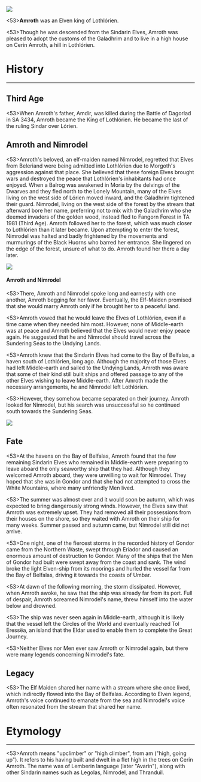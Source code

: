 ![](amroth/1.jpg)

<53>**Amroth** was an Elven king of Lothlórien.

<53>Though he was descended from the Sindarin Elves, Amroth was pleased to adopt the customs of the Galadhrim and to live in a high house on Cerin Amroth, a hill in Lothlórien.

# History
---

## **Third Age**

<53>When Amroth's father, Amdír, was killed during the Battle of Dagorlad in SA 3434, Amroth became the King of Lothlórien. He became the last of the ruling Sindar over Lórien.

## Amroth and Nimrodel

<53>Amroth's beloved, an elf-maiden named Nimrodel, regretted that Elves from Beleriand were being admitted into Lothlórien due to Morgoth's aggression against that place. She believed that these foreign Elves brought wars and destroyed the peace that Lothlórien's inhabitants had once enjoyed. When a Balrog was awakened in Moria by the delvings of the Dwarves and they fled north to the Lonely Mountain, many of the Elves living on the west side of Lórien moved inward, and the Galadhrim tightened their guard. Nimrodel, living on the west side of the forest by the stream that afterward bore her name, preferring not to mix with the Galadhrim who she deemed invaders of the golden wood, instead fled to Fangorn Forest in TA 1981 (Third Age). Amroth followed her to the forest, which was much closer to Lothlórien than it later became. Upon attempting to enter the forest, Nimrodel was halted and badly frightened by the movements and murmurings of the Black Huorns who barred her entrance. She lingered on the edge of the forest, unsure of what to do. Amroth found her there a day later.

![](amroth/2.jpg)

#### Amroth and Nimrodel

<53>There, Amroth and Nimrodel spoke long and earnestly with one another, Amroth begging for her favor. Eventually, the Elf-Maiden promised that she would marry Amroth only if he brought her to a peaceful land.

<53>Amroth vowed that he would leave the Elves of Lothlórien, even if a time came when they needed him most. However, none of Middle-earth was at peace and Amroth believed that the Elves would never enjoy peace again. He suggested that he and Nimrodel should travel across the Sundering Seas to the Undying Lands.

<53>Amroth knew that the Sindarin Elves had come to the Bay of Belfalas, a haven south of Lothlórien, long ago. Although the majority of those Elves had left Middle-earth and sailed to the Undying Lands, Amroth was aware that some of their kind still built ships and offered passage to any of the other Elves wishing to leave Middle-earth. After Amroth made the necessary arrangements, he and Nimrodel left Lothlórien.

<53>However, they somehow became separated on their journey. Amroth looked for Nimrodel, but his search was unsuccessful so he continued south towards the Sundering Seas.

![](amroth/0.jpg)

## Fate

<53>At the havens on the Bay of Belfalas, Amroth found that the few remaining Sindarin Elves who remained in Middle-earth were preparing to leave aboard the only seaworthy ship that they had. Although they welcomed Amroth aboard, they were unwilling to wait for Nimrodel. They hoped that she was in Gondor and that she had not attempted to cross the White Mountains, where many unfriendly Men lived.

<53>The summer was almost over and it would soon be autumn, which was expected to bring dangerously strong winds. However, the Elves saw that Amroth was extremely upset. They had removed all their possessions from their houses on the shore, so they waited with Amroth on their ship for many weeks. Summer passed and autumn came, but Nimrodel still did not arrive.

<53>One night, one of the fiercest storms in the recorded history of Gondor came from the Northern Waste, swept through Eriador and caused an enormous amount of destruction to Gondor. Many of the ships that the Men of Gondor had built were swept away from the coast and sank. The wind broke the light Elven-ship from its moorings and hurled the vessel far from the Bay of Belfalas, driving it towards the coasts of Umbar.

<53>At dawn of the following morning, the storm dissipated. However, when Amroth awoke, he saw that the ship was already far from its port. Full of despair, Amroth screamed Nimrodel's name, threw himself into the water below and drowned.

<53>The ship was never seen again in Middle-earth, although it is likely that the vessel left the Circles of the World and eventually reached Tol Eressëa, an island that the Eldar used to enable them to complete the Great Journey.

<53>Neither Elves nor Men ever saw Amroth or Nimrodel again, but there were many legends concerning Nimrodel's fate.

## Legacy

<53>The Elf Maiden shared her name with a stream where she once lived, which indirectly flowed into the Bay of Belfalas. According to Elven legend, Amroth's voice continued to emanate from the sea and Nimrodel's voice often resonated from the stream that shared her name.

# Etymology

---

<53>Amroth means "upclimber" or "high climber", from am ("high, going up"). It refers to his having built and dwelt in a flet high in the trees on Cerin Amroth. The name was of Lemberin language (later "Avarin"), along with other Sindarin names such as Legolas, Nimrodel, and Thranduil.
